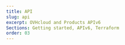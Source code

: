 ```yaml
---
title: API
slug: api
excerpt: OVHcloud and Products APIv6
Sections: Getting started, APIv6, Terraform
order: 03
---
```

